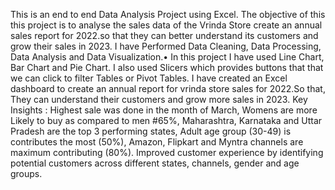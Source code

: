 This is an end to end Data Analysis Project using Excel.
The objective of this this project is to analyse the sales data of the Vrinda Store create an annual sales report for 2022.so that they can better understand its customers and grow their sales in 2023.
I have Performed Data Cleaning, Data Processing, Data Analysis and Data Visualization.•	In this project I have used Line Chart, Bar Chart and Pie Chart. I also used Slicers which provides buttons that that we can click to filter Tables or Pivot Tables.
I have created an Excel dashboard to create an annual report for vrinda store sales for 2022.So that, They can understand their customers and grow more sales in 2023.
Key Insights : Highest sale was done in the month of March, Womens are more Likely to buy as compared to men #65%, Maharashtra, Karnataka and Uttar Pradesh are the top 3 performing states, Adult age group (30-49) is contributes the most (50%), Amazon, Flipkart and Myntra channels are maximum contributing (80%).
Improved customer experience by identifying potential customers across different states, channels, gender and age groups.
